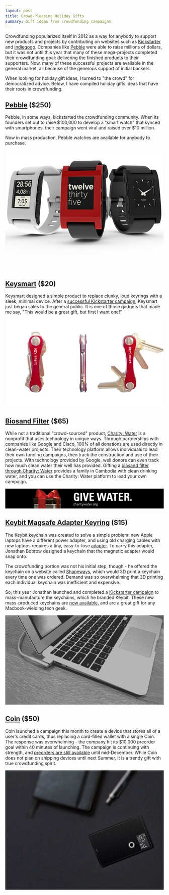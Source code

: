 ```yaml
---
layout: post
title: Crowd-Pleasing Holiday Gifts 
summary: Gift ideas from crowdfunding campaigns
---
```


Crowdfunding popularized itself in 2012 as a way for anybody to support new products and projects by contributing on websites such as [Kickstarter](http://kickstarter.com) and [Indiegogo](http://indiegogo.com). Companies like [Pebble](https://getpebble.com/) were able to raise millions of dollars, but it was not until this year that many of these mega-projects completed their crowdfunding goal: delivering the finished products to their supporters. Now, many of these successful projects are available in the general market, all because of the generous support of initial backers.

When looking for holiday gift ideas, I turned to "the crowd" for democratized advice. Below, I have compiled holiday gifts ideas that have their roots in crowdfunding.

## [Pebble](http://www.amazon.com/gp/product/B00AYDNRNA/ref=as_li_qf_sp_asin_il_tl?ie=UTF8&camp=1789&creative=9325&creativeASIN=B00AYDNRNA&linkCode=as2&tag=sagacionlook-20) ($250)

Pebble, in some ways, kickstarted the crowdfunding community. When its founders set out to raise $100,000 to develop a "smart watch" that synced with smartphones, their campaign went viral and raised over $10 million.

Now in mass production, Pebble watches are available for anybody to purchase. 

<img src="/images/gift/pebble.jpg" alt="Pebble Smart Watch" class="full"/>

## [Keysmart](http://getkeysmart.com/) ($20)

Keysmart designed a simple product to replace clunky, loud keyrings with a sleek, minimal device. After a [successful Kickstarter campaign](http://www.kickstarter.com/projects/2065501355/smartkey-free-your-pocket), Keysmart just began sales to the general public. It is one of those gadgets that made me say, "This would be a great gift, but first I want one!"

<img src="/images/gift/keysmart.jpg" alt="Keysmart" class="full"/>

## [Biosand Filter](http://www.charitywater.org/cambodia/) ($65)
 
While not a traditional "crowd-sourced" product, [Charity: Water](http://www.charitywater.org) is a nonprofit that uses technology in unique ways. Through partnerships with companies like Google and Cisco, 100% of all donations are used directly in clean-water projects. Their technology platform allows individuals to lead their own funding campaigns, then track the construction and use of their projects. With technology provided by Google, well donors can even track how much clean water their well has provided. Gifting a [biosand filter through Charity: Water](http://www.charitywater.org/cambodia) provides a family in Cambodia with clean drinking water, and you can use the Charity: Water platform to lead your own campaign.

<a href="http://www.charitywater.org/donate"><img src="/images/gift/charitywater.jpg" class="full" /></a>

## [Keybit Magsafe Adapter Keyring](http://bitwise-design.com/) ($15)

The Keybit keychain was created to solve a simple problem: new Apple laptops have a different power adapter, and using old charging cables with new laptops requires a tiny, easy-to-lose [adapter](http://www.amazon.com/gp/product/B008ALAHA4/ref=as_li_qf_sp_asin_il_tl?ie=UTF8&camp=1789&creative=9325&creativeASIN=B008ALAHA4&linkCode=as2&tag=sagacionlook-20). To carry this adapter, Jonathan Bobrow designed a keychain that the magnetic adapter would snap onto. 

The crowdfunding portion was not his initial step, though - he offered the keychain on a website called [Shapeways](http://www.shapeways.com/model/956722/keybit-magsafe-adapter-key-ring-beta.html?li=productBox-search), which would 3D print a keychain every time one was ordered. Demand was so overwhelming that 3D printing each individual keychain was inefficient and expensive. 

So, this year Jonathan launched and completed a [Kickstarter campaign](http://www.kickstarter.com/projects/1059262388/keybit-magsafe-adapter-key-ring) to mass-manufacture the keychains, which he branded Keybit. These new mass-produced keychains are [now available](http://bitwise-design.com/), and are a great gift for any Macbook-wielding tech geek. 

<img src="/images/gift/keybit.gif" alt="Keybit" class="full" />

## [Coin](https://onlycoin.com/?referral=EHmgdLcS) ($50)

Coin launched a campaign this month to create a device that stores all of a user's credit cards, thus replacing a card-filled wallet with a single Coin. The response was overwhelming - the company hit its $10,000 preorder goal within 40 minutes of launching. The campaign is continuing with strength, and [preorders are still available](http://bitwise-design.com/) until mid-December. While Coin does not plan on shipping devices until next Summer, it is a trendy gift with true crowdfunding spirit.

<a href="http://ablebrewing.com/collections/products/#kone-brewing-system"><img src="/images/gift/coin.jpg" alt="Coin" class="full"/></a>
